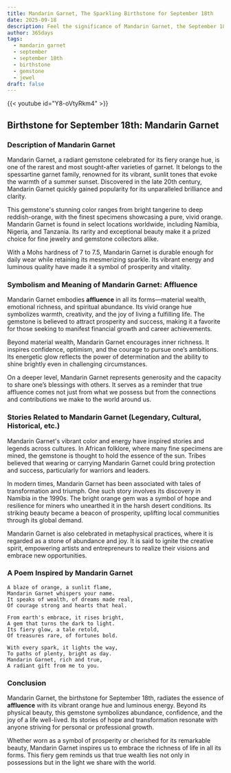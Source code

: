 ```yaml
---
title: Mandarin Garnet, The Sparkling Birthstone for September 18th
date: 2025-09-18
description: Feel the significance of Mandarin Garnet, the September 18th birthstone symbolizing Affluence. Let its beauty and meaning brighten your day.
author: 365days
tags:
  - mandarin garnet
  - september
  - september 18th
  - birthstone
  - gemstone
  - jewel
draft: false
---
```


{{< youtube id="Y8-oVtyRkm4" >}}

## Birthstone for September 18th: Mandarin Garnet

### Description of Mandarin Garnet

Mandarin Garnet, a radiant gemstone celebrated for its fiery orange hue, is one of the rarest and most sought-after varieties of garnet. It belongs to the spessartine garnet family, renowned for its vibrant, sunlit tones that evoke the warmth of a summer sunset. Discovered in the late 20th century, Mandarin Garnet quickly gained popularity for its unparalleled brilliance and clarity.

This gemstone's stunning color ranges from bright tangerine to deep reddish-orange, with the finest specimens showcasing a pure, vivid orange. Mandarin Garnet is found in select locations worldwide, including Namibia, Nigeria, and Tanzania. Its rarity and exceptional beauty make it a prized choice for fine jewelry and gemstone collectors alike.

With a Mohs hardness of 7 to 7.5, Mandarin Garnet is durable enough for daily wear while retaining its mesmerizing sparkle. Its vibrant energy and luminous quality have made it a symbol of prosperity and vitality.

### Symbolism and Meaning of Mandarin Garnet: Affluence

Mandarin Garnet embodies **affluence** in all its forms—material wealth, emotional richness, and spiritual abundance. Its vivid orange hue symbolizes warmth, creativity, and the joy of living a fulfilling life. The gemstone is believed to attract prosperity and success, making it a favorite for those seeking to manifest financial growth and career achievements.

Beyond material wealth, Mandarin Garnet encourages inner richness. It inspires confidence, optimism, and the courage to pursue one’s ambitions. Its energetic glow reflects the power of determination and the ability to shine brightly even in challenging circumstances.

On a deeper level, Mandarin Garnet represents generosity and the capacity to share one’s blessings with others. It serves as a reminder that true affluence comes not just from what we possess but from the connections and contributions we make to the world around us.

### Stories Related to Mandarin Garnet (Legendary, Cultural, Historical, etc.)

Mandarin Garnet's vibrant color and energy have inspired stories and legends across cultures. In African folklore, where many fine specimens are mined, the gemstone is thought to hold the essence of the sun. Tribes believed that wearing or carrying Mandarin Garnet could bring protection and success, particularly for warriors and leaders.

In modern times, Mandarin Garnet has been associated with tales of transformation and triumph. One such story involves its discovery in Namibia in the 1990s. The bright orange gem was a symbol of hope and resilience for miners who unearthed it in the harsh desert conditions. Its striking beauty became a beacon of prosperity, uplifting local communities through its global demand.

Mandarin Garnet is also celebrated in metaphysical practices, where it is regarded as a stone of abundance and joy. It is said to ignite the creative spirit, empowering artists and entrepreneurs to realize their visions and embrace new opportunities.

### A Poem Inspired by Mandarin Garnet

```
A blaze of orange, a sunlit flame,  
Mandarin Garnet whispers your name.  
It speaks of wealth, of dreams made real,  
Of courage strong and hearts that heal.  

From earth's embrace, it rises bright,  
A gem that turns the dark to light.  
Its fiery glow, a tale retold,  
Of treasures rare, of fortunes bold.  

With every spark, it lights the way,  
To paths of plenty, bright as day.  
Mandarin Garnet, rich and true,  
A radiant gift from me to you.
```

### Conclusion

Mandarin Garnet, the birthstone for September 18th, radiates the essence of **affluence** with its vibrant orange hue and luminous energy. Beyond its physical beauty, this gemstone symbolizes abundance, confidence, and the joy of a life well-lived. Its stories of hope and transformation resonate with anyone striving for personal or professional growth.

Whether worn as a symbol of prosperity or cherished for its remarkable beauty, Mandarin Garnet inspires us to embrace the richness of life in all its forms. This fiery gem reminds us that true wealth lies not only in possessions but in the light we share with the world.
